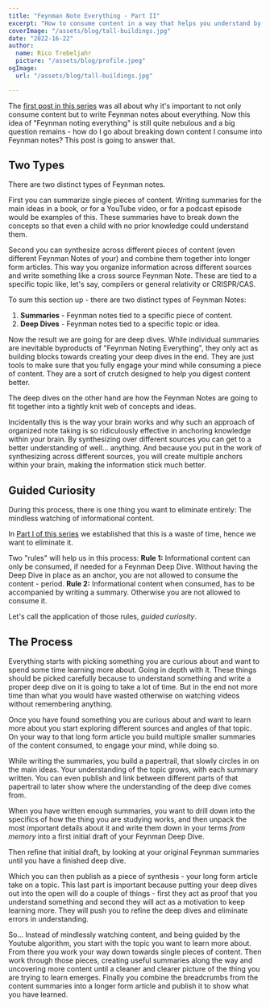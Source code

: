 ```yaml
---
title: "Feynman Note Everything - Part II"
excerpt: "How to consume content in a way that helps you understand by leaving a papertrail"
coverImage: "/assets/blog/tall-buildings.jpg"
date: "2022-16-22"
author:
  name: Rico Trebeljahr
  picture: "/assets/blog/profile.jpeg"
ogImage:
  url: "/assets/blog/tall-buildings.jpg"

---
```


The [first post in this series](/posts/feynman-note-everything-1) was all about why it's important to not only consume content but to write Feynman notes about everything. Now this idea of "Feynman noting everything" is still quite nebulous and a big question remains - how do I go about breaking down content I consume into Feynman notes? This post is going to answer that.

## Two Types

There are two distinct types of Feynman notes. 

First you can summarize single pieces of content. Writing summaries for the main ideas in a book, or for a YouTube video, or for a podcast episode would be examples of this. These summaries have to break down the concepts so that even a child with no prior knowledge could understand them. 

Second you can synthesize across different pieces of content (even different Feynman Notes of your) and combine them together into longer form articles. This way you organize information across different sources and write something like a cross source Feynman Note. These are tied to a specific topic like, let's say, compilers or general relativity or CRISPR/CAS.

To sum this section up - there are two distinct types of Feynman Notes:
1. **Summaries** - Feynman notes tied to a specific piece of content. 
2. **Deep Dives** - Feynman notes tied to a specific topic or idea. 

Now the result we are going for are deep dives. While individual summaries are inevitable byproducts of "Feynman Noting Everything", they only act as building blocks towards creating your deep dives in the end. They are just tools to make sure that you fully engage your mind while consuming a piece of content. They are a sort of crutch designed to help you digest content better. 

The deep dives on the other hand are how the Feynman Notes are going to fit together into a tightly knit web of concepts and ideas.

Incidentally this is the way your brain works and why such an approach of organized note taking is so ridiculously effective in anchoring knowledge within your brain. By synthesizing over different sources you can get to a better understanding of well... anything. And because you put in the work of synthesizing across different sources, you will create multiple anchors within your brain, making the information stick much better.

## Guided Curiosity 

During this process, there is one thing you want to eliminate entirely: The mindless watching of informational content. 

In [Part I of this series](/posts/feynman-note-everything-1) we established that this is a waste of time, hence we want to eliminate it.

Two "rules" will help us in this process: 
**Rule 1:** Informational content can only be consumed, if needed for a Feynman Deep Dive. Without having the Deep Dive in place as an anchor, you are not allowed to consume the content - period.
**Rule 2:** Informational content when consumed, has to be accompanied by writing a summary. Otherwise you are not allowed to consume it. 

Let's call the application of those rules, *guided curiosity*. 

## The Process
Everything starts with picking something you are curious about and want to spend some time learning more about. Going in depth with it. These things should be picked carefully because to  understand something and write a proper deep dive on it is going to take a lot of time. But in the end not more time than what you would have wasted otherwise on watching videos without remembering anything. 

Once you have found something you are curious about and want to learn more about you start exploring different sources and angles of that topic. On your way to that long form article you build multiple smaller summaries of the content consumed, to engage your mind, while doing so.

While writing the summaries, you build a papertrail, that slowly circles in on the main ideas. Your understanding of the topic grows, with each summary written. You can even publish and link between different parts of that papertrail to later show where the understanding of the deep dive  comes from.

When you have written enough summaries, you want to drill down into the specifics of how the thing you are studying works, and then unpack the most important details about it and write them down in your terms *from memory* into a first initial draft of your Feynman Deep Dive. 

Then refine that initial draft, by looking at your original Feynman summaries until you have a finished deep dive. 

Which you can then publish as a piece of synthesis - your long form article take on a topic. This last part is important because putting your deep dives out into the open will do a couple of things - first they act as proof that you understand something and second they will act as a motivation to keep learning more. They will push you to refine the deep dives and eliminate errors in understanding.

So... Instead of mindlessly watching content, and being guided by the Youtube algorithm, you start with the topic you want to learn more about. From there you work your way down towards single pieces of content. Then work through those pieces, creating useful summaries along the way and uncovering more content until a cleaner and clearer picture of the thing you are trying to learn emerges. Finally you combine the breadcrumbs from the content summaries into a longer form article and publish it to show what you have learned.   
